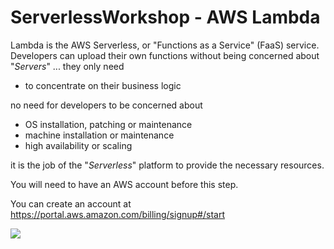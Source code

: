 # ServerlessWorkshop - AWS Lambda

Lambda is the AWS Serverless, or "Functions as a Service" (FaaS) service.
Developers can upload their own functions without being concerned about "*Servers*" ... they only need
- to concentrate on their business logic

no need for developers to be concerned about
- OS installation, patching or maintenance
- machine installation or maintenance
- high availability or scaling

it is the job of the "*Serverless*" platform to provide the necessary resources.

You will need to have an AWS account before this step.

You can create an account at https://portal.aws.amazon.com/billing/signup#/start

![](AWS-SIGNUP.JPG)
